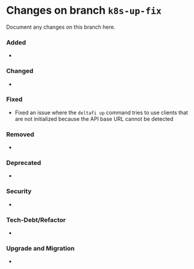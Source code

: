 # Changes on branch `k8s-up-fix`
Document any changes on this branch here.
### Added
- 

### Changed
- 

### Fixed
- Fixed an issue where the `deltafi up` command tries to use clients that are not initialized because the API base URL cannot be detected

### Removed
- 

### Deprecated
- 

### Security
- 

### Tech-Debt/Refactor
- 

### Upgrade and Migration
- 
